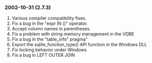 ### 2002\-10\-31 (2\.7\.3\)

1. Various compiler compatibility fixes.
2. Fix a bug in the "expr IN ()" operator.
3. Accept column names in parentheses.
4. Fix a problem with string memory management in the VDBE
5. Fix a bug in the "table\_info" pragma"
6. Export the sqlite\_function\_type() API function in the Windows DLL
7. Fix locking behavior under Windows
8. Fix a bug in LEFT OUTER JOIN




